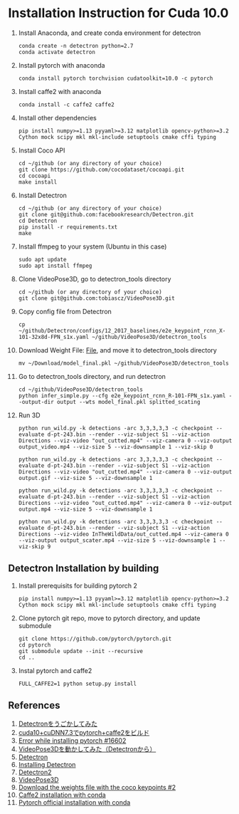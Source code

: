 # Installation Instruction for Cuda 10.0


1. Install Anaconda, and create conda environment for detectron
   ```
   conda create -n detectron python=2.7
   conda activate detectron
   ```

1. Install pytorch with anaconda
   ```
   conda install pytorch torchvision cudatoolkit=10.0 -c pytorch
   ```

1. Install caffe2 with anaconda
   ```
   conda install -c caffe2 caffe2
   ```

1. Install other dependencies
   ```
   pip install numpy>=1.13 pyyaml>=3.12 matplotlib opencv-python>=3.2 Cython mock scipy mkl mkl-include setuptools cmake cffi typing
   ```

1. Install Coco API
   ```
   cd ~/github (or any directory of your choice)
   git clone https://github.com/cocodataset/cocoapi.git
   cd cocoapi
   make install
   ```

1. Install Detectron
   ```
   cd ~/github (or any directory of your choice)
   git clone git@github.com:facebookresearch/Detectron.git
   cd Detectron
   pip install -r requirements.txt
   make
   ```

1. Install ffmpeg to your system (Ubuntu in this case)
   ```
   sudo apt update
   sudo apt install ffmpeg
   ```

1. Clone VideoPose3D, go to detectron_tools directory
   ```
   cd ~/github (or any directory of your choice)
   git clone git@github.com:tobiascz/VideoPose3D.git
   ```

1. Copy config file from Detectron
   ```
   cp ~/github/Detectron/configs/12_2017_baselines/e2e_keypoint_rcnn_X-101-32x8d-FPN_s1x.yaml ~/github/VideoPose3D/detectron_tools
   ```

1. Download Weight File: [File](https://www.dropbox.com/sh/vi5byf0du9g50lw/AABGVezeuHuipOzaFGdGGvbaa?dl=0), and move it to detectron_tools directory
   ```
   mv ~/Download/model_final.pkl ~/github/VideoPose3D/detectron_tools
   ```

1. Go to detectron_tools directory, and run detectron
   ```
   cd ~/github/VideoPose3D/detectron_tools
   python infer_simple.py --cfg e2e_keypoint_rcnn_R-101-FPN_s1x.yaml --output-dir output --wts model_final.pkl splitted_scating
   ```

1. Run 3D
   ```
   python run_wild.py -k detections -arc 3,3,3,3,3 -c checkpoint --evaluate d-pt-243.bin --render --viz-subject S1 --viz-action Directions --viz-video "out_cutted.mp4" --viz-camera 0 --viz-output output_video.mp4 --viz-size 5 --viz-downsample 1 --viz-skip 0

   python run_wild.py -k detections -arc 3,3,3,3,3 -c checkpoint --evaluate d-pt-243.bin --render --viz-subject S1 --viz-action Directions --viz-video "out_cutted.mp4" --viz-camera 0 --viz-output output.gif --viz-size 5 --viz-downsample 1

   python run_wild.py -k detections -arc 3,3,3,3,3 -c checkpoint --evaluate d-pt-243.bin --render --viz-subject S1 --viz-action Directions --viz-video "out_cutted.mp4" --viz-camera 0 --viz-output output.mp4 --viz-size 5 --viz-downsample 1

   python run_wild.py -k detections -arc 3,3,3,3,3 -c checkpoint --evaluate d-pt-243.bin --render --viz-subject S1 --viz-action Directions --viz-video InTheWildData/out_cutted.mp4 --viz-camera 0 --viz-output output_scater.mp4 --viz-size 5 --viz-downsample 1 --viz-skip 9
   ```

## Detectron Installation by building

1. Install prerequisits for building pytorch 2
   ```
   pip install numpy>=1.13 pyyaml>=3.12 matplotlib opencv-python>=3.2 Cython mock scipy mkl mkl-include setuptools cmake cffi typing
   ```

1. Clone pytorch git repo, move to pytorch directory, and update submodule
   ```
   git clone https://github.com/pytorch/pytorch.git
   cd pytorch
   git submodule update --init --recursive
   cd ..
   ```

1. Instal pytorch and caffe2
   ```
   FULL_CAFFE2=1 python setup.py install
   ```


## References
1. [Detectronをうごかしてみた](https://qiita.com/1O1/items/d3b982a76b1c43401acb)
1. [cuda10+cuDNN7.3でpytorch+caffe2をビルド](https://eigo.rumisunheart.com/2018/09/26/installing-pytorch-and-caffe2-on-cuda10-and-cudnn7/)
1. [Error while installing pytorch #16602](https://github.com/pytorch/pytorch/issues/16602)
1. [VideoPose3Dを動かしてみた（Detectronから）](https://qiita.com/timtoronto634/items/ee018ac89e6b9f779194)
1. [Detectron](https://github.com/facebookresearch/Detectron)
1. [Installing Detectron](https://github.com/facebookresearch/Detectron/blob/master/INSTALL.md)
1. [Detectron2](https://github.com/facebookresearch/detectron2)
1. [VideoPose3D](https://github.com/tetsu/VideoPose3D)
1. [Download the weights file with the coco keypoints #2](https://github.com/tobiascz/VideoPose3D/issues/2)
1. [Caffe2 installation with conda](https://anaconda.org/caffe2/caffe2)
1. [Pytorch official installation with conda](https://pytorch.org/get-started/locally/)